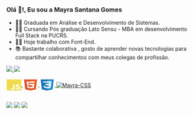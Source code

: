 ### Olá 👋!, Eu sou a Mayra Santana Gomes 


- 👩‍🎓 Graduada em Análise e Desenvolvimento de Sistemas.
- 👩‍🎓 Cursando Pós graduação Lato Sensu - MBA em desenvolvimento Full Stack na PUCRS.
- 👩‍💻  Hoje trabalho com Font-End.
- 📚 Bastante colaborativa , gosto de aprender novas tecnologias para compartilhar conhecimentos com meus colegas de profissão.



<div>
  <a href="https://github.com/mayra352">
  <img height="150em" src="https://github-readme-stats.vercel.app/api?username=mayra352&show_icons=true&theme=dracula&include_all_commits=true&count_private=true"/>
  <img height="150em" src="https://github-readme-stats.vercel.app/api/top-langs/?username=mayra352&layout=compact&langs_count=7&theme=dracula"/>
</div>
<div style="display: inline_block"><br>
  <img align="center" alt="Mayra-Js" height="30" width="40" src="https://raw.githubusercontent.com/devicons/devicon/master/icons/javascript/javascript-plain.svg">
  <img align="center" alt="Mayra-HTML" height="30" width="40" src="https://raw.githubusercontent.com/devicons/devicon/master/icons/html5/html5-original.svg">
  <img align="center" alt="Mayra-CSS" height="30" width="40" src="https://raw.githubusercontent.com/devicons/devicon/master/icons/css3/css3-original.svg">
  <img align="center" alt="Mayra-CSS" height="30" width="40"  src="https://cdn.jsdelivr.net/gh/devicons/devicon/icons/adonisjs/adonisjs-original.svg">
          
  
</div>
  
  ##
 
<div> 
  <a href="https://instagram.com/_mayrasantanag" target="_blank"><img src="https://img.shields.io/badge/-Instagram-%23E4405F?style=for-the-badge&logo=instagram&logoColor=white" target="_blank"></a>
  <a href = "mailto:mayrasantanagomes@gmail.com"><img src="https://img.shields.io/badge/-Gmail-%23333?style=for-the-badge&logo=gmail&logoColor=white" target="_blank"></a>
  <a href="https://www.linkedin.com/in/mayrasantanagomes397510" target="_blank"><img src="https://img.shields.io/badge/-LinkedIn-%230077B5?style=for-the-badge&logo=linkedin&logoColor=white" target="_blank"></a> 
  
</div>
 
  
</div>

